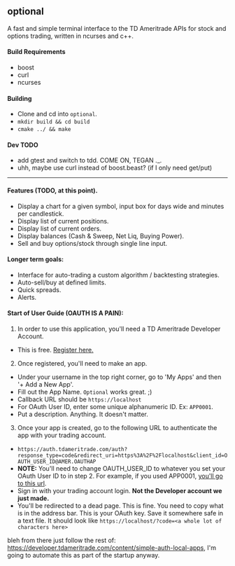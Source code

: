 ## optional 

A fast and simple terminal interface to the TD Ameritrade APIs for stock and options trading, written in ncurses and c++. 

#### Build Requirements
* boost
* curl
* ncurses

#### Building
* Clone and cd into `optional`.
* `mkdir build && cd build`
* `cmake ../ && make`

#### Dev TODO
* add gtest and switch to tdd. COME ON, TEGAN ._.
* uhh, maybe use curl instead of boost.beast? (if I only need get/put)

***

#### Features (TODO, at this point). 
* Display a chart for a given symbol, input box for days wide and minutes per candlestick. 
* Display list of current positions. 
* Display list of current orders. 
* Display balances (Cash & Sweep, Net Liq, Buying Power).
* Sell and buy options/stock through single line input.

#### Longer term goals:
* Interface for auto-trading a custom algorithm / backtesting strategies.
* Auto-sell/buy at defined limits.
* Quick spreads.
* Alerts.

#### Start of User Guide (OAUTH IS A PAIN):
1. In order to use this application, you'll need a TD Ameritrade Developer Account. 
  * This is free. [Register here.](https://developer.tdameritrade.com/)
2. Once registered, you'll need to make an app. 
  * Under your username in the top right corner, go to 'My Apps' and then '+ Add a New App'.
  * Fill out the App Name. `Optional` works great. ;)
  * Callback URL should be `https://localhost`
  * For OAuth User ID, enter some unique alphanumeric ID. Ex: `APP0001`.
  * Put a description. Anything. It doesn't matter.
3. Once your app is created, go to the following URL to authenticate the app with your trading account.
  * `https://auth.tdameritrade.com/auth?response_type=code&redirect_uri=https%3A%2F%2Flocalhost&client_id=OAUTH_USER_ID@AMER.OAUTHAP`
  * **NOTE:** You'll need to change OAUTH_USER_ID to whatever you set your OAuth User ID to in step 2. For example, if you used APP0001, [you'll go to this url](https://auth.tdameritrade.com/auth?response_type=code&redirect_uri=https%3A%2F%2Flocalhost&client_id=APP0001@AMER.OAUTHAP).
  * Sign in with your trading account login. **Not the Developer account we just made.**
  * You'll be redirected to a dead page. This is fine. You need to copy what is in the address bar. This is your OAuth key. Save it somewhere safe in a text file. It should look like `https://localhost/?code=<a whole lot of characters here>`
  
bleh from there just follow the rest of: https://developer.tdameritrade.com/content/simple-auth-local-apps, I'm going to automate this as part of the startup anyway.
